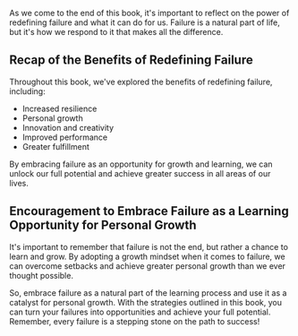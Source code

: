 
As we come to the end of this book, it's important to reflect on the power of redefining failure and what it can do for us. Failure is a natural part of life, but it's how we respond to it that makes all the difference.

Recap of the Benefits of Redefining Failure
-------------------------------------------

Throughout this book, we've explored the benefits of redefining failure, including:

* Increased resilience
* Personal growth
* Innovation and creativity
* Improved performance
* Greater fulfillment

By embracing failure as an opportunity for growth and learning, we can unlock our full potential and achieve greater success in all areas of our lives.

Encouragement to Embrace Failure as a Learning Opportunity for Personal Growth
------------------------------------------------------------------------------

It's important to remember that failure is not the end, but rather a chance to learn and grow. By adopting a growth mindset when it comes to failure, we can overcome setbacks and achieve greater personal growth than we ever thought possible.

So, embrace failure as a natural part of the learning process and use it as a catalyst for personal growth. With the strategies outlined in this book, you can turn your failures into opportunities and achieve your full potential. Remember, every failure is a stepping stone on the path to success!
